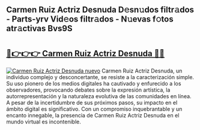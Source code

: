 ## Carmen Ruiz Actriz Desnuda D𝚎sn𝚞dos filtr𝚊dos - Parts-yrv Vid𝚎os filtr𝚊dos - N𝚞evas f𝚘tos atr𝚊ctivas Bvs9S

# <h2><a href="http://mbaiio.tromn.icu/?c=Carmen+Ruiz+Actriz+Desnuda">🔗👉👉👉 Carmen Ruiz Actriz Desnuda 🔗🔗</a></h2>

[![Carmen Ruiz Actriz Desnuda nuevo](https://i.imgur.com/pEAQMta.gif)](http://mbaiio.tromn.icu/?c=Carmen+Ruiz+Actriz+Desnuda)
Carmen Ruiz Actriz Desnuda, un individuo complejo y desconcertante, se resiste a la caracterización simple. Su uso pionero de los medios digitales ha cautivado y enfurecido a los observadores, provocando debates sobre la expresión artística, la autorrepresentación y la naturaleza evolutiva de las comunidades en línea. A pesar de la incertidumbre de sus próximos pasos, su impacto en el ámbito digital es significativo. Con un compromiso inquebrantable y un encanto innegable, la presencia de Carmen Ruiz Actriz Desnuda en el mundo virtual es incontenible.
